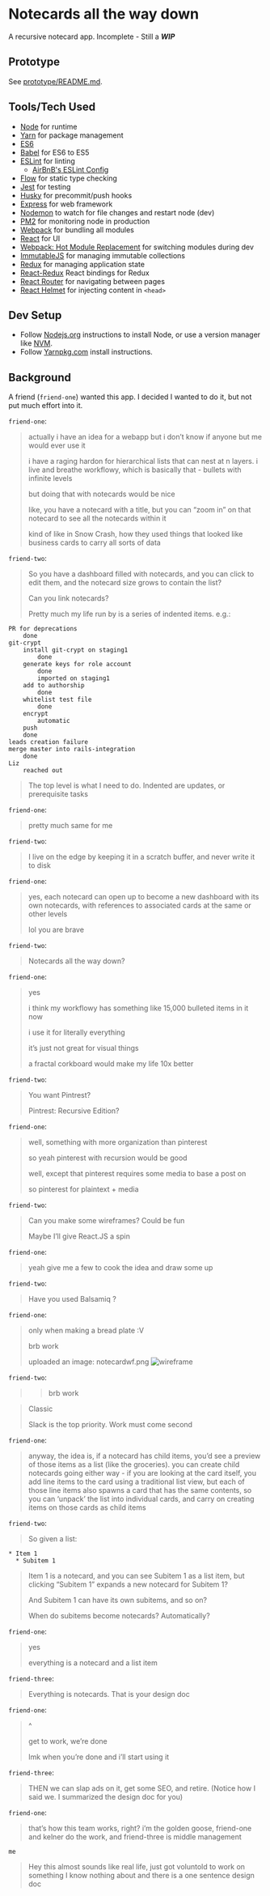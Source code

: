 # Notecards all the way down

A recursive notecard app.  Incomplete - Still a _**WIP**_

## Prototype

See [prototype/README.md](/prototype).

## Tools/Tech Used

- [Node](https://nodejs.org/en/) for runtime
- [Yarn](https://yarnpkg.com/en/) for package management
- [ES6](http://es6-features.org/)
- [Babel](https://babeljs.io/) for ES6 to ES5
- [ESLint](http://eslint.org/) for linting
  - [AirBnB's ESLint Config](https://www.npmjs.com/package/eslint-config-airbnb)
- [Flow](https://flowtype.org/) for static type checking
- [Jest](https://facebook.github.io/jest/) for testing
- [Husky](https://github.com/typicode/husky) for precommit/push hooks
- [Express](http://expressjs.com/) for web framework
- [Nodemon](https://nodemon.io/) to watch for file changes and restart node (dev)
- [PM2](http://pm2.keymetrics.io/) for monitoring node in production
- [Webpack](https://webpack.js.org/) for bundling all modules
- [React](https://facebook.github.io/react/) for UI
- [Webpack: Hot Module Replacement](https://webpack.js.org/concepts/hot-module-replacement/) for switching modules during dev
- [ImmutableJS](https://facebook.github.io/immutable-js/) for managing immutable collections
- [Redux](http://redux.js.org/) for managing application state
- [React-Redux](https://github.com/reactjs/react-redux) React bindings for Redux
- [React Router](https://reacttraining.com/react-router/) for navigating between pages
- [React Helmet](https://github.com/nfl/react-helmet) for injecting content in `<head>`

## Dev Setup

- Follow [Nodejs.org](https://nodejs.org/en/) instructions to install Node, or
use a version manager like [NVM](https://github.com/creationix/nvm).
- Follow [Yarnpkg.com](https://yarnpkg.com/en/) install instructions.

## Background

A friend (`friend-one`) wanted this app.  I decided I wanted to do it, but not put much effort into it.

`friend-one`:
> actually i have an idea for a webapp but i don’t know if anyone but me would ever use it
>
> i have a raging hardon for hierarchical lists that can nest at n layers. i live and breathe workflowy, which is basically that - bullets with infinite levels
>
> but doing that with notecards would be nice
>
> like, you have a notecard with a title, but you can “zoom in” on that notecard to see all the notecards within it
>
> kind of like in Snow Crash, how they used things that looked like business cards to carry all sorts of data

`friend-two`:
> So you have a dashboard filled with notecards, and you can click to edit them, and the notecard size grows to contain the list?
>
> Can you link notecards?
>
> Pretty much my life run by is a series of indented items. e.g.:

```
PR for deprecations
    done
git-crypt
    install git-crypt on staging1
        done
    generate keys for role account
        done
        imported on staging1
    add to authorship
        done
    whitelist test file
        done
    encrypt
        automatic
    push
    done
leads creation failure
merge master into rails-integration
    done
Liz
    reached out
```

> The top level is what I need to do. Indented are updates, or prerequisite tasks

`friend-one`:
> pretty much same for me

`friend-two`:
> I live on the edge by keeping it in a scratch buffer, and never write it to disk

`friend-one`:
> yes, each notecard can open up to become a new dashboard with its own notecards, with references to associated cards at the same or other levels
>
> lol you are brave

`friend-two`:
> Notecards all the way down?

`friend-one`:
> yes
>
> i think my workflowy has something like 15,000 bulleted items in it now
>
> i use it for literally everything
>
> it’s just not great for visual things
>
> a fractal corkboard would make my life 10x better

`friend-two`:
> You want Pintrest?
>
> Pintrest: Recursive Edition?

`friend-one`:
> well, something with more organization than pinterest
>
> so yeah pinterest with recursion would be good
>
> well, except that pinterest requires some media to base a post on
>
> so pinterest for plaintext + media

`friend-two`:
> Can you make some wireframes? Could be fun
>
> Maybe I’ll give React.JS a spin

`friend-one`:
> yeah give me a few to cook the idea and draw some up

`friend-two`:
> Have you used Balsamiq ?

`friend-one`:
> only when making a bread plate :V
>
> brb work
>
> uploaded an image: notecardwf.png
![wireframe](images/notecardwf.png)

`friend-two`:
> > brb work

> Classic
>
> Slack is the top priority. Work must come second

`friend-one`:
> anyway, the idea is, if a notecard has child items, you’d see a preview of those items as a list (like the groceries). you can create child notecards going either way - if you are looking at the card itself, you add line items to the card using a traditional list view, but each of those line items also spawns a card that has the same contents, so you can ‘unpack’ the list into individual cards, and carry on creating items on those cards as child items

`friend-two`:
> So given a list:

```
* Item 1
  * Subitem 1
```

> Item 1 is a notecard, and you can see Subitem 1 as a list item, but clicking “Subitem 1” expands a new notecard for Subitem 1?
>
> And Subitem 1 can have its own subitems, and so on?
>
> When do subitems become notecards? Automatically?

`friend-one`:
> yes
>
> everything is a notecard and a list item

`friend-three`:
> Everything is notecards. That is your design doc

`friend-one`:
> ^
>
> get to work, we’re done
>
> lmk when you’re done and i’ll start using it

`friend-three`:
> THEN we can slap ads on it, get some SEO, and retire. (Notice how I said we. I summarized the design doc for you)

`friend-one`:
> that’s how this team works, right? i’m the golden goose, friend-one and kelner do the work, and friend-three is middle management

`me`
> Hey this almost sounds like real life, just got voluntold to work on something I know nothing about and there is a one sentence design doc
